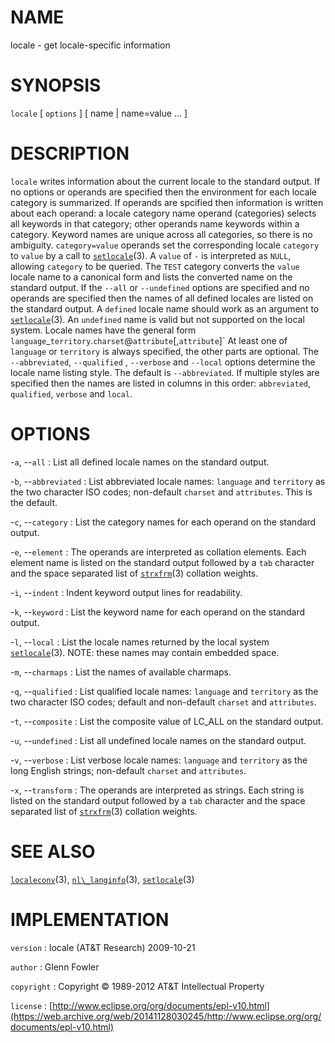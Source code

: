 # NAME

locale - get locale-specific information

# SYNOPSIS

`locale` \[ `options` \] \[ name | name=value ... \]

# DESCRIPTION

`locale` writes information about the current locale to the standard
output. If no options or operands are specified then the environment for
each locale category is summarized. If operands are spcified then
information is written about each operand: a locale category name
operand (categories) selects all keywords in that category; other
operands name keywords within a category. Keyword names are unique
across all categories, so there is no ambiguity. `category=value`
operands set the corresponding locale `category` to `value` by a call to
[`setlocale`](/web/20141128030245/http://www2.research.att.com/~astopen/man/man3/setlocale.html)(3).
A `value` of `-` is interpreted as `NULL`, allowing `category` to be
queried. The `TEST` category converts the `value` locale name to a
canonical form and lists the converted name on the standard output.
If the `--all` or `--undefined` options are specified and no
operands are specified then the names of all defined locales are listed
on the standard output. A `defined` locale name should work as an
argument to
[`setlocale`](/web/20141128030245/http://www2.research.att.com/~astopen/man/man3/setlocale.html)(3).
An `undefined` name is valid but not supported on the local system.
Locale names have the general form
`language`\_`territory`.`charset`@`attribute`\[,`attribute`\]\` At least
one of `language` or `territory` is always specified, the other parts
are optional. The `--abbreviated`, `--qualified` , `--verbose` and
`--local` options determine the locale name listing style. The default
is `--abbreviated`. If multiple styles are specified then the names
are listed in columns in this order: `abbreviated`, `qualified`,
`verbose` and `local`.

# OPTIONS

-`a`, --`all`
:   List all defined locale names on the standard output.

-`b`, --`abbreviated`
:   List abbreviated locale names: `language` and `territory` as the two
    character ISO codes; non-default `charset` and `attributes`. This is
    the default.

-`c`, --`category`
:   List the category names for each operand on the standard output.

-`e`, --`element`
:   The operands are interpreted as collation elements. Each element
    name is listed on the standard output followed by a `tab`
    character and the space separated list of
    [`strxfrm`](/web/20141128030245/http://www2.research.att.com/~astopen/man/man3/strxfrm.html)(3)
    collation weights.

-`i`, --`indent`
:   Indent keyword output lines for readability.

-`k`, --`keyword`
:   List the keyword name for each operand on the standard output.

-`l`, --`local`
:   List the locale names returned by the local system
    [`setlocale`](/web/20141128030245/http://www2.research.att.com/~astopen/man/man3/setlocale.html)(3).
    NOTE: these names may contain embedded space.

-`m`, --`charmaps`
:   List the names of available charmaps.

-`q`, --`qualified`
:   List qualified locale names: `language` and `territory` as the two
    character ISO codes; default and non-default `charset` and
    `attributes`.

-`t`, --`composite`
:   List the composite value of LC\_ALL on the standard output.

-`u`, --`undefined`
:   List all undefined locale names on the standard output.

-`v`, --`verbose`
:   List verbose locale names: `language` and `territory` as the long
    English strings; non-default `charset` and `attributes`.

-`x`, --`transform`
:   The operands are interpreted as strings. Each string is listed on
    the standard output followed by a `tab` character and the space
    separated list of
    [`strxfrm`](/web/20141128030245/http://www2.research.att.com/~astopen/man/man3/strxfrm.html)(3)
    collation weights.

# SEE ALSO

[`localeconv`](/web/20141128030245/http://www2.research.att.com/~astopen/man/man3/localeconv.html)(3),
[`nl\_langinfo`](/web/20141128030245/http://www2.research.att.com/~astopen/man/man3/nl_langinfo.html)(3),
[`setlocale`](/web/20141128030245/http://www2.research.att.com/~astopen/man/man3/setlocale.html)(3)

# IMPLEMENTATION

`version`
:   locale (AT&T Research) 2009-10-21

`author`
:   Glenn Fowler

`copyright`
:   Copyright © 1989-2012 AT&T Intellectual Property

`license`
:   [http://www.eclipse.org/org/documents/epl-v10.html](https://web.archive.org/web/20141128030245/http://www.eclipse.org/org/documents/epl-v10.html)


